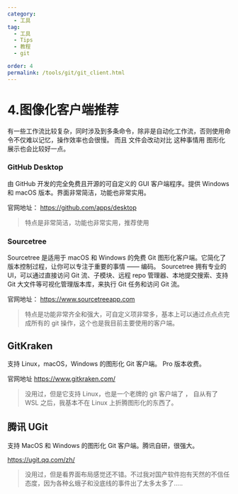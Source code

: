 ```yaml
---
category:
  - 工具
tag:
  - 工具
  - Tips
  - 教程
  - git

order: 4
permalink: /tools/git/git_client.html
---
```


# 4.图像化客户端推荐

有一些工作流比较复杂，同时涉及到多条命令，除非是自动化工作流，否则使用命令不仅难以记忆，操作效率也会很慢。
而且 文件会改动对比 这种事情用 图形化展示也会比较好一点。

### GitHub Desktop

由 GitHub 开发的完全免费且开源的可自定义的 GUI 客户端程序。提供 Windows 和 macOS 版本。界面非常简洁，功能也非常实用。

官网地址：
https://github.com/apps/desktop

> 特点是非常简洁，功能也非常实用，推荐使用

### Sourcetree

Sourcetree 是适用于 macOS 和 Windows 的免费 Git 图形化客户端。它简化了版本控制过程，让你可以专注于重要的事情 —— 编码。
Sourcetree 拥有专业的 UI，可以通过直接访问 Git 流、子模块、远程 repo 管理器、本地提交搜索、支持 Git 大文件等可视化管理版本库，来执行 Git 任务和访问 Git 流。

官网地址：
https://www.sourcetreeapp.com

> 特点是功能非常齐全和强大，可自定义项非常多，基本上可以通过点点点完成所有的 git 操作，这个也是我目前主要使用的客户端。

## GitKraken

支持 Linux，macOS，Windows 的图形化 Git 客户端。
Pro 版本收费。

官网地址
https://www.gitkraken.com/

> 没用过，但是它支持 Linux，也是一个老牌的 git 客户端了 ， 自从有了 WSL 之后，我基本不在 Linux 上折腾图形化的东西了。

## 腾讯 UGit

支持 MacOS 和 Windows 的图形化 Git 客户端。腾讯自研，很强大。

https://ugit.qq.com/zh/

> 没用过，但是看界面布局感觉还不错。不过我对国产软件抱有天然的不信任态度，因为各种幺蛾子和没底线的事件出了太多太多了.....
